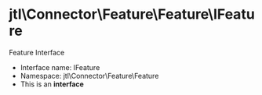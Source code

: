jtl\Connector\Feature\Feature\IFeature
===============

Feature Interface




* Interface name: IFeature
* Namespace: jtl\Connector\Feature\Feature
* This is an **interface**







